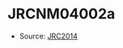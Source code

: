 <a name="material" />

# JRCNM04002a
<script type="application/ld+json">
  {
    "@context": "https://schema.org/",
    "@type": "ChemicalSubstance",
    "http://purl.org/dc/terms/conformsTo":
      {
        "@type": "CreativeWork",
        "@id": "https://bioschemas.org/profiles/ChemicalSubstance/0.4-RELEASE/"
      },
    "@id": "https://egonw.github.io/nanowiki/nanowiki395.html#material",
    "name": "JRCNM04002a",
    "sameAs": "http://127.0.0.1/mediawiki/index.php/Special:URIResolver/JRCNM04002a"
  }
</script>


* Source: [JRC2014](JRC2014.md)
